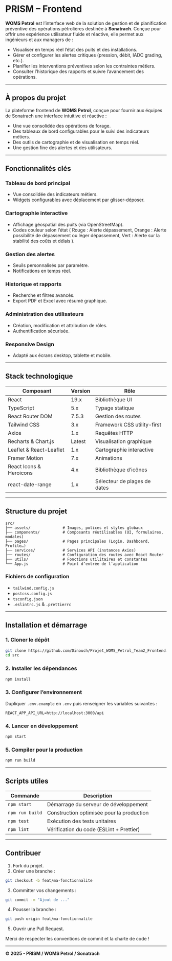 # PRISM – Frontend

**WOMS Petrol** est l’interface web de la solution de gestion et de planification préventive des opérations pétrolières destinée à **Sonatrach**. Conçue pour offrir une expérience utilisateur fluide et réactive, elle permet aux ingénieurs et aux managers de :

- Visualiser en temps réel l’état des puits et des installations.
- Gérer et configurer les alertes critiques (pression, débit, IADC grading, etc.).
- Planifier les interventions préventives selon les contraintes métiers.
- Consulter l’historique des rapports et suivre l’avancement des opérations.

---

## À propos du projet

La plateforme frontend de **WOMS Petrol**, conçue pour fournir aux équipes de Sonatrach une interface intuitive et réactive :

- Une vue consolidée des opérations de forage.
- Des tableaux de bord configurables pour le suivi des indicateurs métiers.
- Des outils de cartographie et de visualisation en temps réel.
- Une gestion fine des alertes et des utilisateurs.

---

## Fonctionnalités clés

### Tableau de bord principal
- Vue consolidée des indicateurs métiers.
- Widgets configurables avec déplacement par glisser-déposer.

### Cartographie interactive
- Affichage géospatial des puits (via OpenStreetMap).
- Codes couleur selon l’état (
    Rouge : Alerte dépassement,
    Orange : Alerte possibilité de dépassement ou léger dépassement,
    Vert : Alerte sur la stabilité des coûts et délais
).

### Gestion des alertes
- Seuils personnalisés par paramètre.
- Notifications en temps réel.

### Historique et rapports
- Recherche et filtres avancés.
- Export PDF et Excel avec résumé graphique.

### Administration des utilisateurs
- Création, modification et attribution de rôles.
- Authentification sécurisée.

### Responsive Design
- Adapté aux écrans desktop, tablette et mobile.

---

## Stack technologique

| Composant              | Version  | Rôle                              |
|------------------------|----------|-----------------------------------|
| React                  | 19.x     | Bibliothèque UI                   |
| TypeScript             | 5.x      | Typage statique                   |
| React Router DOM       | 7.5.3    | Gestion des routes                |
| Tailwind CSS           | 3.x      | Framework CSS utility-first       |
| Axios                  | 1.x      | Requêtes HTTP                     |
| Recharts & Chart.js    | Latest   | Visualisation graphique           |
| Leaflet & React-Leaflet| 1.x      | Cartographie interactive          |
| Framer Motion          | 7.x      | Animations                        |
| React Icons & Heroicons| 4.x      | Bibliothèque d’icônes             |
| react-date-range       | 1.x      | Sélecteur de plages de dates      |

---

## Structure du projet

```
src/
├── assets/              # Images, polices et styles globaux
├── components/          # Composants réutilisables (UI, formulaires, modales)
├── pages/               # Pages principales (Login, Dashboard, Profile…)
├── services/            # Services API (instances Axios)
├── routes/              # Configuration des routes avec React Router
├── utils/               # Fonctions utilitaires et constantes
└── App.js               # Point d’entrée de l’application
```

### Fichiers de configuration

- `tailwind.config.js`
- `postcss.config.js`
- `tsconfig.json`
- `.eslintrc.js` & `.prettierrc`

---

## Installation et démarrage

### 1. Cloner le dépôt

```bash
git clone https://github.com/Dinouch/Projet_WOMS_Petrol_Team2_Frontend.git
cd src
```

### 2. Installer les dépendances

```bash
npm install
```

### 3. Configurer l’environnement

Dupliquer `.env.example` en `.env` puis renseigner les variables suivantes :

```env
REACT_APP_API_URL=http://localhost:3000/api
```

### 4. Lancer en développement

```bash
npm start
```

### 5. Compiler pour la production

```bash
npm run build
```

---

## Scripts utiles

| Commande         | Description                                    |
|------------------|------------------------------------------------|
| `npm start`      | Démarrage du serveur de développement          |
| `npm run build`  | Construction optimisée pour la production      |
| `npm test`       | Exécution des tests unitaires                  |
| `npm lint`       | Vérification du code (ESLint + Prettier)       |

---

## Contribuer

1. Fork du projet.
2. Créer une branche :

```bash
git checkout -b feat/ma-fonctionnalite
```

3. Committer vos changements :

```bash
git commit -m "Ajout de ..."
```

4. Pousser la branche :

```bash
git push origin feat/ma-fonctionnalite
```

5. Ouvrir une Pull Request.

Merci de respecter les conventions de commit et la charte de code !

---

**© 2025 - PRISM / WOMS Petrol / Sonatrach**